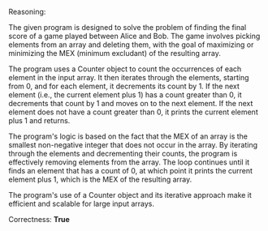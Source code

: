Reasoning:

The given program is designed to solve the problem of finding the final score of a game played between Alice and Bob. The game involves picking elements from an array and deleting them, with the goal of maximizing or minimizing the MEX (minimum excludant) of the resulting array.

The program uses a Counter object to count the occurrences of each element in the input array. It then iterates through the elements, starting from 0, and for each element, it decrements its count by 1. If the next element (i.e., the current element plus 1) has a count greater than 0, it decrements that count by 1 and moves on to the next element. If the next element does not have a count greater than 0, it prints the current element plus 1 and returns.

The program's logic is based on the fact that the MEX of an array is the smallest non-negative integer that does not occur in the array. By iterating through the elements and decrementing their counts, the program is effectively removing elements from the array. The loop continues until it finds an element that has a count of 0, at which point it prints the current element plus 1, which is the MEX of the resulting array.

The program's use of a Counter object and its iterative approach make it efficient and scalable for large input arrays.

Correctness: **True**
